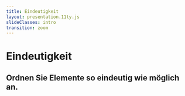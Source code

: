 ```yaml
---
title: Eindeutigkeit
layout: presentation.11ty.js
slideClasses: intro
transition: zoom
---
```


<div class="is-full-width">

# Eindeutigkeit
## Ordnen Sie Elemente so eindeutig wie möglich an. 

</div>